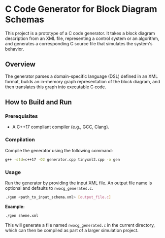 # C Code Generator for Block Diagram Schemas

This project is a prototype of a C code generator. It takes a block diagram description from an XML file, representing a control system or an algorithm, and generates a corresponding C source file that simulates the system's behavior.

## Overview

The generator parses a domain-specific language (DSL) defined in an XML format, builds an in-memory graph representation of the block diagram, and then translates this graph into executable C code.

## How to Build and Run

### Prerequisites

-   A C++17 compliant compiler (e.g., GCC, Clang).

### Compilation

Compile the generator using the following command:

```bash
g++ -std=c++17 -O2 generator.cpp tinyxml2.cpp -o gen
```

### Usage

Run the generator by providing the input XML file. An output file name is optional and defaults to `nwocg_generated.c`.

```bash
./gen <path_to_input_schema.xml> [output_file.c]
```

**Example:**
```bash
./gen sheme.xml
```

This will generate a file named `nwocg_generated.c` in the current directory, which can then be compiled as part of a larger simulation project.
